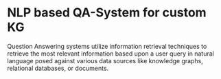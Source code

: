 # NLP based QA-System for custom KG

Question Answering systems utilize information retrieval techniques to retrieve the most relevant information based upon a user query in natural language posed against various data sources like knowledge graphs, relational databases, or documents.
